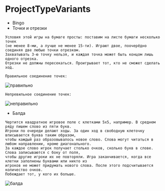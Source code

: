 # ProjectTypeVariants

+ Bingo
+ Точки и отрезки

```
Условия этой игры на бумаге просты: поставим на листе бумаги несколько точек 
(не менее 8-ми, а лучше не менее 15-ти). Играют двое, поочерёдно соединяя две любые точки отрезком. 
Захватывать 3-ю точку нельзя, и каждая точка может быть концом лишь одного отрезка. 
Отрезки не должны пересекаться. Проигрывает тот, кто не сможет сделать ход.
```
```Правильное соединение точек:```

![правильно](https://ic.pics.livejournal.com/kubirubi/28849291/1412443/1412443_300.jpg)

```Непревильное соединение точек:```

![неправильно](https://ic.pics.livejournal.com/kubirubi/28849291/1412789/1412789_300.jpg)

+ Балда

```
Чертится квадратное игровое поле с клетками 5x5, например. В среднем ряду пишем слово из пяти букв. 
Игроки по очереди делают ходы. За один ход в свободную клеточку вписывается буква таким образом,
чтобы каждый раз образовывалось новое слово. Слова могут читаться в любом направлении, кроме диагонального. 
За каждое слово игрок получает столько очков, сколько букв в слове. Слова записываются с боку от поля, 
чтобы другие игроки их не повторяли. Игра заканчивается, когда все клетки заполнены буквами или никто из 
игроков не может придумать нового слова. После этого подсчитывается количество очков. 
Побеждает тот, у кого их больше.
```

![балда](http://add-hobby.ru/assets/img/games/balda.jpg)
